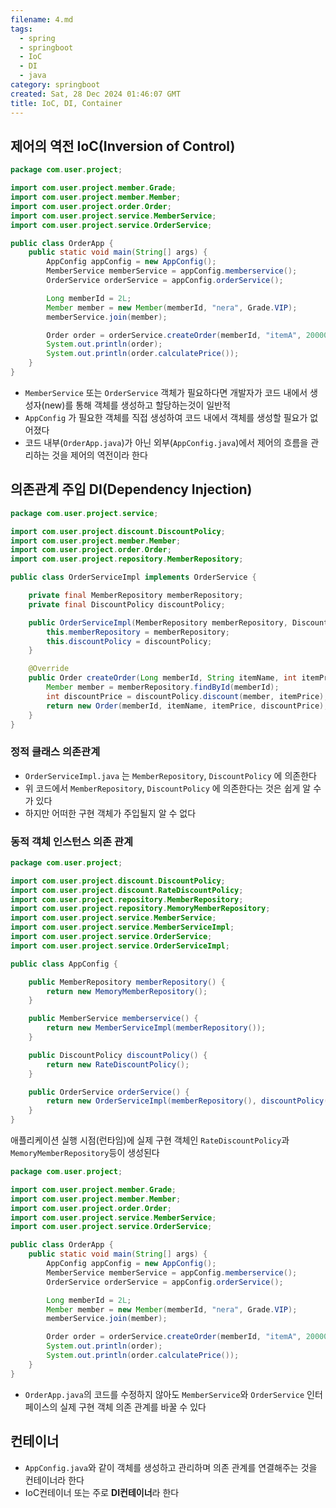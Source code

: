 ```yaml
---
filename: 4.md
tags:
  - spring
  - springboot
  - IoC
  - DI
  - java
category: springboot
created: Sat, 28 Dec 2024 01:46:07 GMT
title: IoC, DI, Container
---
```


## 제어의 역전 IoC(Inversion of Control)

```java title="OrderApp.java"
package com.user.project;

import com.user.project.member.Grade;
import com.user.project.member.Member;
import com.user.project.order.Order;
import com.user.project.service.MemberService;
import com.user.project.service.OrderService;

public class OrderApp {
    public static void main(String[] args) {
        AppConfig appConfig = new AppConfig();
        MemberService memberService = appConfig.memberservice();
        OrderService orderService = appConfig.orderService();

        Long memberId = 2L;
        Member member = new Member(memberId, "nera", Grade.VIP);
        memberService.join(member);

        Order order = orderService.createOrder(memberId, "itemA", 20000);
        System.out.println(order);
        System.out.println(order.calculatePrice());
    }
}
```

- `MemberService` 또는 `OrderService` 객체가 필요하다면 개발자가 코드 내에서 생성자(new)를 통해 객체를 생성하고 할당하는것이 일반적
- `AppConfig` 가 필요한 객체를 직접 생성하여 코드 내에서 객체를 생성할 필요가 없어졌다
- 코드 내부(`OrderApp.java`)가 아닌 외부(`AppConfig.java`)에서 제어의 흐름을 관리하는 것을 제어의 역전이라 한다

## 의존관계 주입 DI(Dependency Injection)

```java title="OrderServiceImpl.java"
package com.user.project.service;

import com.user.project.discount.DiscountPolicy;
import com.user.project.member.Member;
import com.user.project.order.Order;
import com.user.project.repository.MemberRepository;

public class OrderServiceImpl implements OrderService {

    private final MemberRepository memberRepository;
    private final DiscountPolicy discountPolicy;

    public OrderServiceImpl(MemberRepository memberRepository, DiscountPolicy discountPolicy) {
        this.memberRepository = memberRepository;
        this.discountPolicy = discountPolicy;
    }

    @Override
    public Order createOrder(Long memberId, String itemName, int itemPrice) {
        Member member = memberRepository.findById(memberId);
        int discountPrice = discountPolicy.discount(member, itemPrice);
        return new Order(memberId, itemName, itemPrice, discountPrice);
    }
}
```

### 정적 클래스 의존관계

- `OrderServiceImpl.java` 는 `MemberRepository`, `DiscountPolicy` 에 의존한다
- 위 코드에서 `MemberRepository`, `DiscountPolicy` 에 의존한다는 것은 쉽게 알 수가 있다
- 하지만 어떠한 구현 객체가 주입될지 알 수 없다

### 동적 객체 인스턴스 의존 관계

```java title="AppConfig.java"
package com.user.project;

import com.user.project.discount.DiscountPolicy;
import com.user.project.discount.RateDiscountPolicy;
import com.user.project.repository.MemberRepository;
import com.user.project.repository.MemoryMemberRepository;
import com.user.project.service.MemberService;
import com.user.project.service.MemberServiceImpl;
import com.user.project.service.OrderService;
import com.user.project.service.OrderServiceImpl;

public class AppConfig {

    public MemberRepository memberRepository() {
        return new MemoryMemberRepository();
    }

    public MemberService memberservice() {
        return new MemberServiceImpl(memberRepository());
    }

    public DiscountPolicy discountPolicy() {
        return new RateDiscountPolicy();
    }

    public OrderService orderService() {
        return new OrderServiceImpl(memberRepository(), discountPolicy());
    }
}
```

애플리케이션 실행 시점(런타임)에 실제 구현 객체인 `RateDiscountPolicy`과 `MemoryMemberRepository`등이 생성된다

```java title="OrderApp.java"
package com.user.project;

import com.user.project.member.Grade;
import com.user.project.member.Member;
import com.user.project.order.Order;
import com.user.project.service.MemberService;
import com.user.project.service.OrderService;

public class OrderApp {
    public static void main(String[] args) {
        AppConfig appConfig = new AppConfig();
        MemberService memberService = appConfig.memberservice();
        OrderService orderService = appConfig.orderService();

        Long memberId = 2L;
        Member member = new Member(memberId, "nera", Grade.VIP);
        memberService.join(member);

        Order order = orderService.createOrder(memberId, "itemA", 20000);
        System.out.println(order);
        System.out.println(order.calculatePrice());
    }
}
```

- `OrderApp.java`의 코드를 수정하지 않아도 `MemberService`와 `OrderService` 인터페이스의 실제 구현 객체 의존 관계를 바꿀 수 있다

## 컨테이너

- `AppConfig.java`와 같이 객체를 생성하고 관리하며 의존 관계를 연결해주는 것을 컨테이너라 한다
- IoC컨테이너 또는 주로 **DI컨테이너**라 한다
